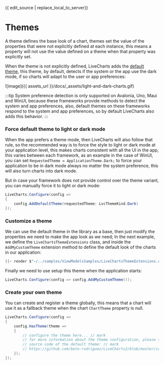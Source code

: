 <div id="edit-this-article-source">
    {{ edit_source | replace_local_to_server}}
</div>

# Themes

A theme defines the base look of a chart, themes set the value of the properties that were not explicitly defined at each instance, 
this means a property will not use the value defined on a theme when that property was explicitly set.

When the theme is not explicitly defined, LiveCharts adds the 
[default theme](https://github.com/beto-rodriguez/LiveCharts2/blob/master/src/skiasharp/LiveChartsCore.SkiaSharp/ThemesExtensions.cs), 
this theme, by default, detects if the system or the app use the dark mode, if so charts will adapt to the user or app preferences:

![image]({{ assets_url }}/docs/_assets/light-and-dark-charts.gif)

:::tip
System preference detection is only supported on Avalonia, Uno, Maui and WinUI, because these frameworks provide methods to detect the system 
and app preferences, also, default themes on these frameworks respond to the system and app preferences, so by default LiveCharts also adds this behavior.
:::

### Force default theme to light or dark mode

When the app prefers a theme mode, then LiveCharts will also follow that rule, so the recommended way is to force the style to light or dark mode
at your application level, this makes charts consistent with all the UI in the app, this varies between each framework, as an example in the case
of WinUI, you can set `RequestedTheme = ApplicationTheme.Dark;` to force your application to be in dark mode always no matter the system preference,
this will also turn charts into dark mode.

But in case your framework does not provide control over the theme variant, you can manually force it to light or dark mode:

```csharp
LiveCharts.Configure(config => 
{
    config.AddDefaultTheme(requestedTheme: LvcThemeKind.Dark)
});
```

### Customize a theme

We can use the default theme in the library as a base, then just modify the properties we need to make the app look as we need;
In the next example, we define the `LiveChartsThemeExtensions` class, and inside the `AddMyCustomTheme` extension method to define 
the default look of the charts in our application:

```csharp
{{~ render $"~/../samples/ViewModelsSamples/LiveChartsThemeExtensions.cs" ~}}
```

Finally we need to use setup this theme when the application starts:

```csharp
LiveCharts.Configure(config => config.AddMyCustomTheme());
```

### Create your own theme

You can create and register a theme globally, this means that a chart will use it as a fallback theme when the chart `ChartTheme` property is null.

```csharp
LiveCharts.Configure(config =>
{
    config.HasTheme(theme =>
    {
        // configure the theme here... // mark
        // for more information about the theme configuration, please see the // mark
        // source code of the default theme: // mark
        // https://github.com/beto-rodriguez/LiveCharts2/blob/master/src/skiasharp/LiveChartsCore.SkiaSharp/ThemesExtensions.cs
    });
});
```
